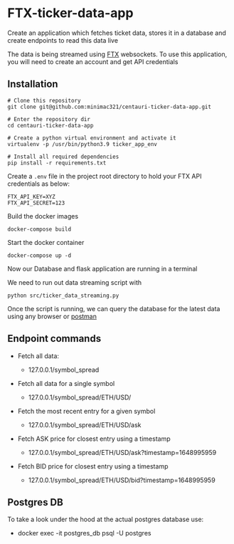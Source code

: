# FTX-ticker-data-app
Create an application which fetches ticket data, stores it in a database and create endpoints to 
read this data live

The data is being streamed using [FTX](https://docs.ftx.com/#websocket-api) websockets. To use this application, you will need to create an account and get API credentials


##  Installation

```
# Clone this repository
git clone git@github.com:minimac321/centauri-ticker-data-app.git

# Enter the repository dir
cd centauri-ticker-data-app

# Create a python virtual environment and activate it
virtualenv -p /usr/bin/python3.9 ticker_app_env

# Install all required dependencies
pip install -r requirements.txt
```


Create a `.env` file in the project root directory to hold your FTX API credentials as below:
```
FTX_API_KEY=XYZ
FTX_API_SECRET=123
```

Build the docker images
```
docker-compose build
```

Start the docker container
```
docker-compose up -d
```

Now our Database and flask application are running in a terminal

We need to run out data streaming script with 
```
python src/ticker_data_streaming.py
```
Once the script is running, we can query the database for the latest data using any browser or [postman](https://www.postman.com/) 


## Endpoint commands

- Fetch all data:
  - 127.0.0.1/symbol_spread
  

- Fetch all data for a single symbol
  - 127.0.0.1/symbol_spread/ETH/USD/


- Fetch the most recent entry for a given symbol
  - 127.0.0.1/symbol_spread/ETH/USD/ask


- Fetch ASK price for closest entry using a timestamp
  - 127.0.0.1/symbol_spread/ETH/USD/ask?timestamp=1648995959


- Fetch BID price for closest entry using a timestamp
  - 127.0.0.1/symbol_spread/ETH/USD/bid?timestamp=1648995959


## Postgres DB

To take a look under the hood at the actual postgres database use:
- docker exec -it postgres_db psql -U postgres
